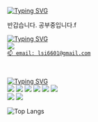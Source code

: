 

<!-- ![header](https://capsule-render.vercel.app/api?type=transparent&text=Hi,there👋- &height=50&fontSize=40&fontColor=A6B237&animation=fadeIn) -->

[![Typing SVG](https://readme-typing-svg.demolab.com?font=Fira+Code&pause=1000&color=088513&width=435&lines=Hi%2CI'm+sesam)](https://git.io/typing-svg)


반갑습니다.
공부중입니다.f


[![Typing SVG](https://readme-typing-svg.demolab.com?font=Archivo+Narrow&size=17&duration=10&pause=1000&color=000000&repeat=false&width=435&lines=+%E2%9C%94+me)](https://git.io/typing-svg)
   <br><a href="https://sesam-dev.tistory.com"><img src="https://img.shields.io/badge/Tistoty-000000?style=flat&logo=tistory&logoColor=white"/> 
<br> `📫 email: lsi6601@gmail.com`


<!--Typing SVG](https://readme-typing-svg.demolab.com?font=Archivo+Narrow&size=17&duration=10&pause=1000&color=000000&repeat=false&width=435&height=25&lines=+%E2%9C%94+contact)
-->

<br>

[![Typing SVG](https://readme-typing-svg.demolab.com?font=Archivo+Narrow&size=17&duration=10&pause=1000&color=000000&repeat=false&width=435&lines=+%E2%9C%94+studying)](https://git.io/typing-svg)
  <br>
     <img src="https://img.shields.io/badge/Java-004088?style=flat&logo&logoColor=white"/>
     <img src="https://img.shields.io/badge/Sping-6DB33F?style=flat&logo&logoColor=white"/>
     <img src="https://img.shields.io/badge/MySQL-4479A1?style=flat&logo&logoColor=white"/>
     <img src="https://img.shields.io/badge/Kafka-231F20?style=flat&logo&logoColor=white"/>
     <img src="https://img.shields.io/badge/MSA-7D64FF?style=flat&logo&logoColor=white"/>
     <img src="https://img.shields.io/badge/Docker-2496ED?style=flat&logo&logoColor=white"/>
  <br>
     <img src="https://img.shields.io/badge/JavaScript-F7DF1E?style=flat&logo&logoColor=white"/>
     <img src="https://img.shields.io/badge/React-61DAFB?style=flat&logo&logoColor=white"/>
  
![Top Langs](https://github-readme-stats.vercel.app/api/top-langs/?username=sesam-me&layout=compact)

<br>

<!--
[![Typing SVG](https://readme-typing-svg.demolab.com?font=Archivo+Narrow&size=17&duration=10&pause=1000&color=000000&repeat=false&width=435&lines=+%E2%9C%94+Git+State)](https://git.io/typing-svg)
 <br> ![Anurag's GitHub stats](https://github-readme-stats.vercel.app/api?username=sesam-me&show_icons=true&text_color=black&ring_color=A6B237)
 -->






<!--
![Anurag's GitHub stats](https://github-readme-stats.vercel.app/api?username=sesam-me&show_icons=true&theme=transparent)


<!--
**sesam-me/sesam-me** is a ✨ _special_ ✨ repository because its `README.md` (this file) appears on your GitHub profile.
-->

<!--
Here are some ideas to get you started:

- 🔭 I’m currently working on ...
- 🌱 I’m currently learning ...
- 👯 I’m looking to collaborate on ...
- 🤔 I’m looking for help with ...
- 💬 Ask me about ...
- 📫 How to reach me: ...
- 😄 Pronouns: ...
- ⚡ Fun fact: ...
-->

<!-- <h3>
  
[![Typing SVG](https://readme-typing-svg.demolab.com?font=Archivo+Narrow&size=17&duration=10&pause=1000&color=000000&repeat=false&width=435&lines=+%E2%9C%94+me)](https://git.io/typing-svg)
 
 :heavy_check_mark:  studying
  <br><img src="https://img.shields.io/badge/Java-004088?style=flat&logo=&logoColor=white"/>

<br> :heavy_check_mark:  State
  < -->
